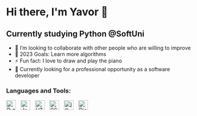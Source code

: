# Hi there, I'm Yavor 👋

## Currently studying Python @SoftUni

- 👯 I’m looking to collaborate with other people who are willing to improve
- 🥅 2023 Goals: Learn more algorithms
- ⚡ Fun fact: I love to draw and play the piano
- 🥅 Currently looking for a professional opportunity as a software developer


### Languages and Tools:
<img align="left" alt="Python" width="26px" src="https://upload.wikimedia.org/wikipedia/commons/c/c3/Python-logo-notext.svg" style="padding-right:10px;" />
<img align="left" alt="JavaScript" width="26px" src="https://cdn.jsdelivr.net/gh/devicons/devicon/icons/javascript/javascript-original.svg" style="padding-right:10px;" />
<img align="left" alt="HTML5" width="26px" src="https://cdn.jsdelivr.net/gh/devicons/devicon/icons/html5/html5-original.svg" style="padding-right:10px;" />
<img align="left" alt="CSS3" width="26px" src="https://cdn.jsdelivr.net/gh/devicons/devicon/icons/css3/css3-original.svg" style="padding-right:10px;" />
<img align="left" alt="jQuery" width="26px" src="https://cdn.iconscout.com/icon/free/png-256/free-jquery-8-1175153.png" style="padding-right:10px;" />
<img align="left" alt="Django" width="26px" src="https://www.svgrepo.com/show/353657/django-icon.svg" style="padding-right:10px;" />
